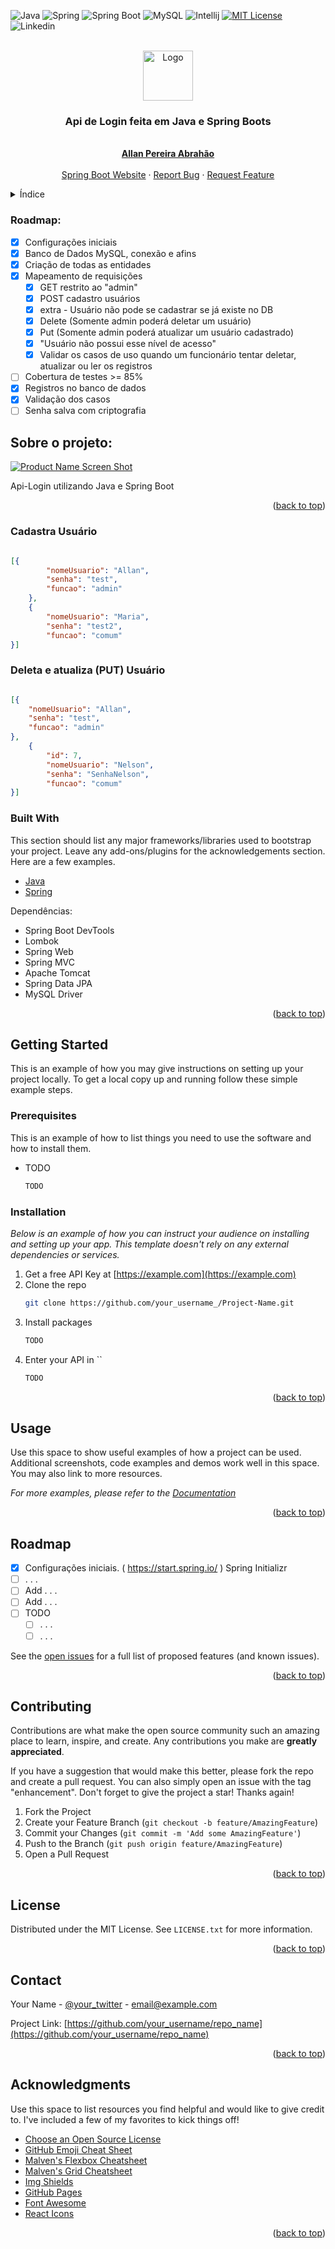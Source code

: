 <div id="top"></div>
<!--
*** Thanks for checking out the Best-README-Template. If you have a suggestion
*** that would make this better, please fork the repo and create a pull request
*** or simply open an issue with the tag "enhancement".
*** Don't forget to give the project a star!
*** Thanks again! Now go create something AMAZING! :D
-->



<!-- PROJECT SHIELDS -->
<!--
*** I'm using markdown "reference style" links for readability.
*** Reference links are enclosed in brackets [ ] instead of parentheses ( ).
*** See the bottom of this document for the declaration of the reference variables
*** for contributors-url, forks-url, etc. This is an optional, concise syntax you may use.
*** https://www.markdownguide.org/basic-syntax/#reference-style-links
-->
![Java](https://img.shields.io/badge/Java-ED8B00?style=for-the-badge&logo=java&logoColor=white)
![Spring](https://img.shields.io/badge/Spring-6DB33F?style=for-the-badge&logo=spring&logoColor=white)
![Spring Boot](https://img.shields.io/badge/Spring_Boot-F2F4F9?style=for-the-badge&logo=spring-boot)
![MySQL](https://img.shields.io/badge/MySQL-005C84?style=for-the-badge&logo=mysql&logoColor=white)
![Intellij](https://img.shields.io/badge/IntelliJIDEA-000000.svg?style=for-the-badge&logo=intellij-idea&logoColor=white)
[![MIT License][license-shield]][license-url]
![Linkedin](https://img.shields.io/badge/LinkedIn-0077B5?style=for-the-badge&logo=linkedin&logoColor=white)

<!--
<a href="https://www.linkedin.com/in/allan-pereira-abrahao" rel="nofollow"><img src="https://img.shields.io/badge/LinkedIn-0077B5?style=for-the-badge&logo=linkedin&logoColor=white" alt="Linkedin Badge" data-canonical-src="https://img.shields.io/badge/-Allan-blue?style=flat-square&amp;logo=Linkedin&amp;logoColor=white&amp;link=https://www.linkedin.com/in/allan-pereira-abrahao/%C3%A3o-7b72b5202/" style="max-width: 100%;"></a>
-->


<!-- PROJECT LOGO -->
<br />
<div align="center">
  <a href="https://www.linkedin.com/in/allan-pereira-abrahao">
    <img src="/images/logo.png" alt="Logo" width="80" height="80">
  </a>

  <h3 align="center">Api de Login feita em Java e Spring Boots</h3>

  <p align="center">
    <br />
    <a href="https://www.linkedin.com/in/allan-pereira-abrahao"><strong>Allan Pereira Abrahão</strong></a>
    <br />
    <br />
    <a href="https://spring.io/projects/spring-boot">Spring Boot Website</a>
    ·
    <a href="https://github.com/all-an/api-login/issues">Report Bug</a>
    ·
    <a href="https://github.com/all-an/api-login/pulls">Request Feature</a>
  </p>
</div>



<!-- TABLE OF CONTENTS -->
<details>
  <summary>Índice</summary>
  <ol>
    <li>
      <a href="#about-the-project">Sobre o projeto</a>
      <ul>
        <li><a href="#built-with">Built With</a></li>
      </ul>
    </li>
    <li>
      <a href="#getting-started">Getting Started</a>
      <ul>
        <li><a href="#prerequisites">Prerequisites</a></li>
        <li><a href="#installation">Installation</a></li>
      </ul>
    </li>
    <li><a href="#usage">Usage</a></li>
    <li><a href="#roadmap">Roadmap</a></li>
    <li><a href="#contributing">Contributing</a></li>
    <li><a href="#license">License</a></li>
    <li><a href="#contact">Contact</a></li>
    <li><a href="#acknowledgments">Acknowledgments</a></li>
  </ol>
</details>

### Roadmap:

- [x]  Configurações iniciais
- [x]  Banco de Dados MySQL, conexão e afins
- [x]  Criação de todas as entidades
- [X]  Mapeamento de requisições
   - [x]  GET restrito ao "admin"
   - [x]  POST cadastro usuários
   - [x]  extra - Usuário não pode se cadastrar se já existe no DB
   - [x]  Delete (Somente admin poderá deletar um usuário)
   - [X]  Put (Somente admin poderá atualizar um usuário cadastrado)
   - [x]  "Usuário não possui esse nível de acesso"
   - [x]  Validar os casos de uso quando um funcionário tentar deletar, atualizar ou ler os registros
- [ ]  Cobertura de testes >= 85%
- [x]  Registros no banco de dados
- [x]  Validação dos casos
- [ ]  Senha salva com criptografia
  
<!-- ABOUT THE PROJECT -->
## Sobre o projeto:

[![Product Name Screen Shot][product-screenshot]](https://example.com)

Api-Login utilizando Java e Spring Boot 

<p align="right">(<a href="#top">back to top</a>)</p>


### Cadastra Usuário
```json

[{
        "nomeUsuario": "Allan",
        "senha": "test",
        "funcao": "admin"
    },
    {
        "nomeUsuario": "Maria",
        "senha": "test2",
        "funcao": "comum"
}]

```
### Deleta e atualiza (PUT) Usuário
```json

[{
    "nomeUsuario": "Allan",
    "senha": "test",
    "funcao": "admin"
},
    {
        "id": 7,
        "nomeUsuario": "Nelson",
        "senha": "SenhaNelson",
        "funcao": "comum"
}]

```



### Built With

This section should list any major frameworks/libraries used to bootstrap your project. Leave any add-ons/plugins for the acknowledgements section. Here are a few examples.

* [Java](https://spring.io/projects/spring-boot)
* [Spring](https://spring.io/projects/spring-boot)

Dependências:

* Spring Boot DevTools
* Lombok
* Spring Web
* Spring MVC
* Apache Tomcat
* Spring Data JPA
* MySQL Driver

<!--
* [Vue.js](https://vuejs.org/)
* [Angular](https://angular.io/)
* [Svelte](https://svelte.dev/)
* [Laravel](https://laravel.com)
* [Bootstrap](https://getbootstrap.com)
* [JQuery](https://jquery.com)
-->
<p align="right">(<a href="#top">back to top</a>)</p>



<!-- GETTING STARTED -->
## Getting Started

This is an example of how you may give instructions on setting up your project locally.
To get a local copy up and running follow these simple example steps.

### Prerequisites

This is an example of how to list things you need to use the software and how to install them.
* TODO
  ```sh
  TODO
  ```

### Installation

_Below is an example of how you can instruct your audience on installing and setting up your app. This template doesn't rely on any external dependencies or services._

1. Get a free API Key at [https://example.com](https://example.com)
2. Clone the repo
   ```sh
   git clone https://github.com/your_username_/Project-Name.git
   ```
3. Install packages
   ```sh
   TODO
   ```
4. Enter your API in ``
   ```js
   TODO
   ```

<p align="right">(<a href="#top">back to top</a>)</p>



<!-- USAGE EXAMPLES -->
## Usage

Use this space to show useful examples of how a project can be used. Additional screenshots, code examples and demos work well in this space. You may also link to more resources.

_For more examples, please refer to the [Documentation](https://example.com)_

<p align="right">(<a href="#top">back to top</a>)</p>



<!-- ROADMAP -->
## Roadmap

- [x] Configurações iniciais. ( https://start.spring.io/ ) Spring Initializr
- [ ] . . .
- [ ] Add . . .
- [ ] Add . . .
- [ ] TODO
    - [ ] . . .
    - [ ] . . .

See the [open issues](https://github.com/othneildrew/Best-README-Template/issues) for a full list of proposed features (and known issues).

<p align="right">(<a href="#top">back to top</a>)</p>



<!-- CONTRIBUTING -->
## Contributing

Contributions are what make the open source community such an amazing place to learn, inspire, and create. Any contributions you make are **greatly appreciated**.

If you have a suggestion that would make this better, please fork the repo and create a pull request. You can also simply open an issue with the tag "enhancement".
Don't forget to give the project a star! Thanks again!

1. Fork the Project
2. Create your Feature Branch (`git checkout -b feature/AmazingFeature`)
3. Commit your Changes (`git commit -m 'Add some AmazingFeature'`)
4. Push to the Branch (`git push origin feature/AmazingFeature`)
5. Open a Pull Request

<p align="right">(<a href="#top">back to top</a>)</p>



<!-- LICENSE -->
## License

Distributed under the MIT License. See `LICENSE.txt` for more information.

<p align="right">(<a href="#top">back to top</a>)</p>



<!-- CONTACT -->
## Contact

Your Name - [@your_twitter](https://twitter.com/your_username) - email@example.com

Project Link: [https://github.com/your_username/repo_name](https://github.com/your_username/repo_name)

<p align="right">(<a href="#top">back to top</a>)</p>



<!-- ACKNOWLEDGMENTS -->
## Acknowledgments

Use this space to list resources you find helpful and would like to give credit to. I've included a few of my favorites to kick things off!

* [Choose an Open Source License](https://choosealicense.com)
* [GitHub Emoji Cheat Sheet](https://www.webpagefx.com/tools/emoji-cheat-sheet)
* [Malven's Flexbox Cheatsheet](https://flexbox.malven.co/)
* [Malven's Grid Cheatsheet](https://grid.malven.co/)
* [Img Shields](https://shields.io)
* [GitHub Pages](https://pages.github.com)
* [Font Awesome](https://fontawesome.com)
* [React Icons](https://react-icons.github.io/react-icons/search)

<p align="right">(<a href="#top">back to top</a>)</p>



<!-- MARKDOWN LINKS & IMAGES -->
<!-- https://www.markdownguide.org/basic-syntax/#reference-style-links -->
[contributors-shield]: https://img.shields.io/github/contributors/othneildrew/Best-README-Template.svg?style=for-the-badge
[contributors-url]: https://github.com/othneildrew/Best-README-Template/graphs/contributors
[forks-shield]: https://img.shields.io/github/forks/othneildrew/Best-README-Template.svg?style=for-the-badge
[forks-url]: https://github.com/othneildrew/Best-README-Template/network/members
[stars-shield]: https://img.shields.io/github/stars/othneildrew/Best-README-Template.svg?style=for-the-badge
[stars-url]: https://github.com/othneildrew/Best-README-Template/stargazers
[issues-shield]: https://img.shields.io/github/issues/othneildrew/Best-README-Template.svg?style=for-the-badge
[issues-url]: https://github.com/othneildrew/Best-README-Template/issues
[license-shield]: https://img.shields.io/github/license/othneildrew/Best-README-Template.svg?style=for-the-badge
[license-url]: https://github.com/othneildrew/Best-README-Template/blob/master/LICENSE.txt
[linkedin-shield]: https://img.shields.io/badge/-LinkedIn-black.svg?style=for-the-badge&logo=linkedin&colorB=555
[linkedin-url]: https://linkedin.com/in/othneildrew
[product-screenshot]: images/screenshot.png

